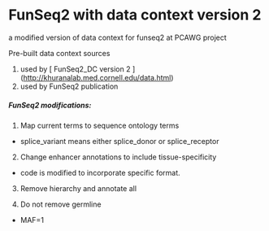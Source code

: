 # FunSeq2 with data context version 2
a modified version of data context for funseq2 at PCAWG project

Pre-built data context sources
 1. used by [ FunSeq2_DC version 2 ] (http://khuranalab.med.cornell.edu/data.html)
 2. used by FunSeq2 publication 

##### FunSeq2 modifications:
1. Map current terms to sequence ontology terms
  * splice_variant means either splice_donor or splice_receptor
 
2. Change enhancer annotations to include tissue-specificity
  * code is modified to incorporate specific format.
 
3. Remove hierarchy and annotate all
 
4. Do not remove germline
  * MAF=1


